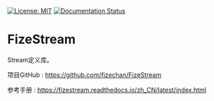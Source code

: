 [![License: MIT](https://img.shields.io/badge/License-MIT-yellow.svg)](https://opensource.org/licenses/MIT)
[![Documentation Status](https://readthedocs.org/projects/fizestream/badge/?version=latest)](https://fizestream.readthedocs.io/zh_CN/latest/?badge=latest)

# FizeStream
Stream定义库。

项目GitHub : [ https://github.com/fizechan/FizeStream ](https://github.com/fizechan/FizeStream)

参考手册 : [ https://fizestream.readthedocs.io/zh_CN/latest/index.html ](https://fizestream.readthedocs.io/zh_CN/latest/index.html)